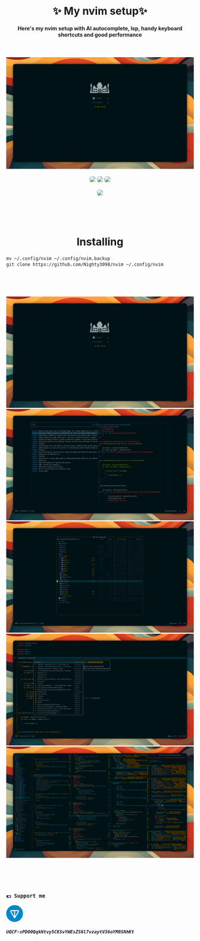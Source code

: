 <div align="center">
<br><br>
<h1>✨ My nvim setup✨</h1>
<h4>Here's my nvim setup with AI autocomplete, lsp, handy keyboard shortcuts and good performance</h4>
<br><br>
<img src="img/1.png" />
<br><br>
<img class="badge" src="https://img.shields.io/github/last-commit/Nighty3098/nvim?style=for-the-badge&color=8fbcbb&logoColor=D9E0EE&labelColor=2e3440" style="border-radius: 5px;"/>
<img class="badge" src="https://img.shields.io/github/issues/Nighty3098/nvim?style=for-the-badge&color=ebcb8b&logoColor=ffffff&labelColor=2e3440"  style="border-radius: 5px;"/>
<img class="badge" src="https://img.shields.io/github/stars/Nighty3098/nvim?style=for-the-badge&color=a3be8c&logoColor=D9E0EE&labelColor=2e3440" style="border-radius: 5px;"/>
<br><br>
<a href="https://discord.gg/6xEc5WFK"><img  class="badge" src="https://img.shields.io/discord/1238858182403559505.svg?label=Discord&logo=Discord&style=for-the-badge&color=5e81ac&logoColor=FFFFFF&labelColor=2e3440" style="border-radius: 5px;"/></a>
<br><br>

<br><br>
<h1>Installing</h1>
<div align="left">

```
mv ~/.config/nvim ~/.config/nvim.backup
git clone https://github.com/Nighty3098/nvim ~/.config/nvim
```

</div>

<br><br><br>

<img src="img/1.png" />
<img src="img/2.png" />
<img src="img/3.png" />
<img src="img/4.png" />
<img src="img/5.png" />

</div>

<br><br><br>


### **`💵 Support me`**
<img src="https://github.com/Nighty3098/CodeKeeper/blob/main/imgs/toncoin.png?raw=true" width="45px"/>
<br>

***`UQCF-sPDO0QqkNtvy5CKSvYWEsZS6l7vzaytV36oYM0SNhKt`***

